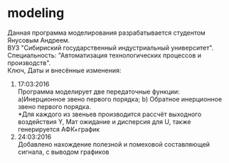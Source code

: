 # modeling
Данная программа моделирования разрабатывается студентом Янусовым Андреем. <br>
ВУЗ "Сибириский государственный индустриальный университет". Специальность: "Автоматизация технологических процессов и производств". <br>
Ключ, Даты и внесённые изменения:<br>
1. 17:03:2016 <br>
Программа моделирует две передаточные функции: <br>
a)Инерционное звено первого порядка; b) Обратное инерционное звено первого порядка.<br>
*Для каждого из звеньев производится рассчёт выходного воздействия Y, Мат ожидание и дисперсия для U, также генерируется АФК+график
2. 24:03:2016 <br>
Добавлено нахождение полезной и помеховой составляющей сигнала, с выводом графиков
